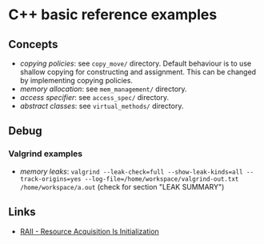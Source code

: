 # C++ basic reference examples

## Concepts

* _copying policies_: see `copy_move/` directory. Default behaviour is to use shallow
 copying for constructing and assignment. This can be changed by implementing copying
 policies.
* _memory allocation_: see `mem_management/` directory.
* _access specifier_: see `access_spec/` directory.
* _abstract classes_: see `virtual_methods/` directory.

## Debug

### Valgrind examples

* *memory leaks*: `valgrind --leak-check=full --show-leak-kinds=all --track-origins=yes --log-file=/home/workspace/valgrind-out.txt /home/workspace/a.out` (check for section "LEAK SUMMARY")

## Links
* [RAII - Resource Acquisition Is Initialization](https://en.cppreference.com/w/cpp/language/raii)
